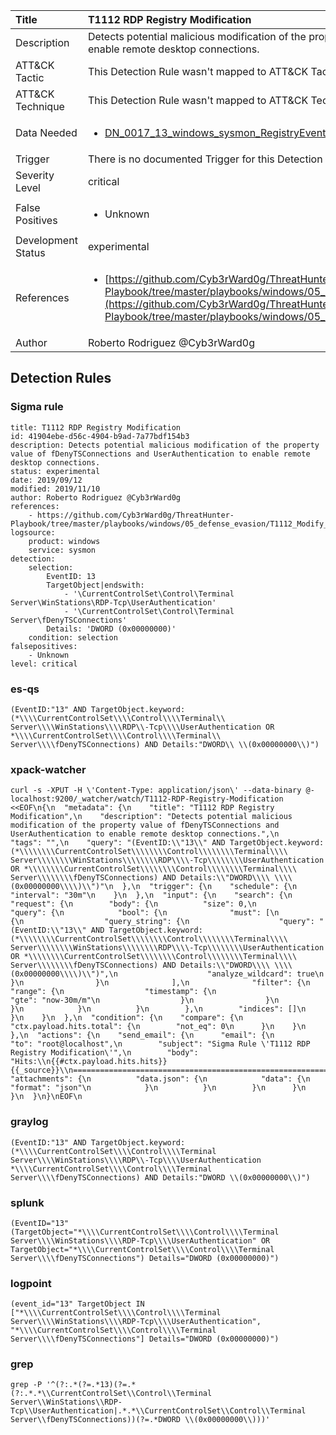| Title                | T1112 RDP Registry Modification                                                                                                                                                 |
|:---------------------|:------------------------------------------------------------------------------------------------------------------------------------------------------------|
| Description          | Detects potential malicious modification of the property value of fDenyTSConnections and UserAuthentication to enable remote desktop connections.                                                                                                                                           |
| ATT&amp;CK Tactic    |   This Detection Rule wasn't mapped to ATT&amp;CK Tactic yet  |
| ATT&amp;CK Technique |  This Detection Rule wasn't mapped to ATT&amp;CK Technique yet  |
| Data Needed          | <ul><li>[DN_0017_13_windows_sysmon_RegistryEvent](../Data_Needed/DN_0017_13_windows_sysmon_RegistryEvent.md)</li></ul>  |
| Trigger              |  There is no documented Trigger for this Detection Rule yet  |
| Severity Level       | critical |
| False Positives      | <ul><li>Unknown</li></ul>  |
| Development Status   | experimental |
| References           | <ul><li>[https://github.com/Cyb3rWard0g/ThreatHunter-Playbook/tree/master/playbooks/windows/05_defense_evasion/T1112_Modify_Registry/enable_rdp_registry.md](https://github.com/Cyb3rWard0g/ThreatHunter-Playbook/tree/master/playbooks/windows/05_defense_evasion/T1112_Modify_Registry/enable_rdp_registry.md)</li></ul>  |
| Author               | Roberto Rodriguez @Cyb3rWard0g |


## Detection Rules

### Sigma rule

```
title: T1112 RDP Registry Modification
id: 41904ebe-d56c-4904-b9ad-7a77bdf154b3
description: Detects potential malicious modification of the property value of fDenyTSConnections and UserAuthentication to enable remote desktop connections.
status: experimental
date: 2019/09/12
modified: 2019/11/10
author: Roberto Rodriguez @Cyb3rWard0g
references:
    - https://github.com/Cyb3rWard0g/ThreatHunter-Playbook/tree/master/playbooks/windows/05_defense_evasion/T1112_Modify_Registry/enable_rdp_registry.md
logsource:
    product: windows
    service: sysmon
detection:
    selection:
        EventID: 13
        TargetObject|endswith:
            - '\CurrentControlSet\Control\Terminal Server\WinStations\RDP-Tcp\UserAuthentication'
            - '\CurrentControlSet\Control\Terminal Server\fDenyTSConnections'
        Details: 'DWORD (0x00000000)'
    condition: selection
falsepositives:
    - Unknown
level: critical
```





### es-qs
    
```
(EventID:"13" AND TargetObject.keyword:(*\\\\CurrentControlSet\\\\Control\\\\Terminal\\ Server\\\\WinStations\\\\RDP\\-Tcp\\\\UserAuthentication OR *\\\\CurrentControlSet\\\\Control\\\\Terminal\\ Server\\\\fDenyTSConnections) AND Details:"DWORD\\ \\(0x00000000\\)")
```


### xpack-watcher
    
```
curl -s -XPUT -H \'Content-Type: application/json\' --data-binary @- localhost:9200/_watcher/watch/T1112-RDP-Registry-Modification <<EOF\n{\n  "metadata": {\n    "title": "T1112 RDP Registry Modification",\n    "description": "Detects potential malicious modification of the property value of fDenyTSConnections and UserAuthentication to enable remote desktop connections.",\n    "tags": "",\n    "query": "(EventID:\\"13\\" AND TargetObject.keyword:(*\\\\\\\\CurrentControlSet\\\\\\\\Control\\\\\\\\Terminal\\\\ Server\\\\\\\\WinStations\\\\\\\\RDP\\\\-Tcp\\\\\\\\UserAuthentication OR *\\\\\\\\CurrentControlSet\\\\\\\\Control\\\\\\\\Terminal\\\\ Server\\\\\\\\fDenyTSConnections) AND Details:\\"DWORD\\\\ \\\\(0x00000000\\\\)\\")"\n  },\n  "trigger": {\n    "schedule": {\n      "interval": "30m"\n    }\n  },\n  "input": {\n    "search": {\n      "request": {\n        "body": {\n          "size": 0,\n          "query": {\n            "bool": {\n              "must": [\n                {\n                  "query_string": {\n                    "query": "(EventID:\\"13\\" AND TargetObject.keyword:(*\\\\\\\\CurrentControlSet\\\\\\\\Control\\\\\\\\Terminal\\\\ Server\\\\\\\\WinStations\\\\\\\\RDP\\\\-Tcp\\\\\\\\UserAuthentication OR *\\\\\\\\CurrentControlSet\\\\\\\\Control\\\\\\\\Terminal\\\\ Server\\\\\\\\fDenyTSConnections) AND Details:\\"DWORD\\\\ \\\\(0x00000000\\\\)\\")",\n                    "analyze_wildcard": true\n                  }\n                }\n              ],\n              "filter": {\n                "range": {\n                  "timestamp": {\n                    "gte": "now-30m/m"\n                  }\n                }\n              }\n            }\n          }\n        },\n        "indices": []\n      }\n    }\n  },\n  "condition": {\n    "compare": {\n      "ctx.payload.hits.total": {\n        "not_eq": 0\n      }\n    }\n  },\n  "actions": {\n    "send_email": {\n      "email": {\n        "to": "root@localhost",\n        "subject": "Sigma Rule \'T1112 RDP Registry Modification\'",\n        "body": "Hits:\\n{{#ctx.payload.hits.hits}}{{_source}}\\n================================================================================\\n{{/ctx.payload.hits.hits}}",\n        "attachments": {\n          "data.json": {\n            "data": {\n              "format": "json"\n            }\n          }\n        }\n      }\n    }\n  }\n}\nEOF\n
```


### graylog
    
```
(EventID:"13" AND TargetObject.keyword:(*\\\\CurrentControlSet\\\\Control\\\\Terminal Server\\\\WinStations\\\\RDP\\-Tcp\\\\UserAuthentication *\\\\CurrentControlSet\\\\Control\\\\Terminal Server\\\\fDenyTSConnections) AND Details:"DWORD \\(0x00000000\\)")
```


### splunk
    
```
(EventID="13" (TargetObject="*\\\\CurrentControlSet\\\\Control\\\\Terminal Server\\\\WinStations\\\\RDP-Tcp\\\\UserAuthentication" OR TargetObject="*\\\\CurrentControlSet\\\\Control\\\\Terminal Server\\\\fDenyTSConnections") Details="DWORD (0x00000000)")
```


### logpoint
    
```
(event_id="13" TargetObject IN ["*\\\\CurrentControlSet\\\\Control\\\\Terminal Server\\\\WinStations\\\\RDP-Tcp\\\\UserAuthentication", "*\\\\CurrentControlSet\\\\Control\\\\Terminal Server\\\\fDenyTSConnections"] Details="DWORD (0x00000000)")
```


### grep
    
```
grep -P '^(?:.*(?=.*13)(?=.*(?:.*.*\\CurrentControlSet\\Control\\Terminal Server\\WinStations\\RDP-Tcp\\UserAuthentication|.*.*\\CurrentControlSet\\Control\\Terminal Server\\fDenyTSConnections))(?=.*DWORD \\(0x00000000\\)))'
```



